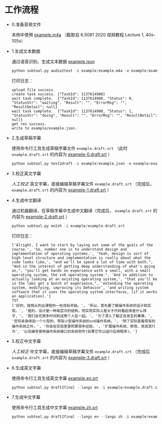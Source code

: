 # 工作流程

- 0.准备音频文件

    本例中使用 [example.m4a](./example.m4a) （截取自 6.S081 2020 视频教程 Lecture 1, 40s-105s）

- 1.生成文本数据

    通过语音识别，生成文本数据 [example.json](./example.json)

    ``` python
    python subtool.py audio2text -i example/example.m4a -o example/example.json
    ```

    打印日志：

    ``` log
    upload file success.
    create task success. {"TaskId": 1137614980}
    wait task complete.  {"TaskId": 1137614980, "Status": 0, "StatusStr": "waiting", "Result": "", "ErrorMsg": "", "ResultDetail": null}
    wait task complete.  {"TaskId": 1137614980, "Status": 1, "StatusStr": "doing", "Result": "", "ErrorMsg": "", "ResultDetail": null}
    get res success.
    write to example/example.json.
    ```

- 2.生成草稿字幕

    使用命令行工具生成草稿字幕文件 `example.draft.srt` （此时 `example.draft.srt` 的内容为 [example-0.draft.srt](./example-0.draft.srt) ）

    ``` python
    python subtool.py text2draft -i example/example.json -o example/example.draft.srt
    ```

- 3.校正英文字幕

    *人工校正* 英文字幕，直接编辑草稿字幕文件 `example.draft.srt` （完成后， `example.draft.srt` 的内容为 [example-1.draft.srt](./example-1.draft.srt) ）

- 4.生成中文翻译

    通过机器翻译，在草稿字幕中生成中文翻译（完成后， `example.draft.srt` 的内容为 [example-2.draft.srt](./example-2.draft.srt) ）

    ``` python
    python subtool.py en2zh -i example/example.draft.srt
    ```

    打印日志：

    ``` log
    ['Alright, I want to start by laying out some of the goals of the course.', 'So, number one is to understand design and implementation of operating systems.', 'Yeah, design is sort of high level structure and implementation is really about what the code looks like,', "and we'll be spend a lot of time with both.", "And in the interest of getting deep understanding of what's going on,", "you'll get hands on experience with a small, with a small operating system, the xv6 operating system.", 'And in addition to actually looking at an existing operating system,', "that you'll be in the labs get a bunch of experience,", 'extending the operating system, modifying, improving its behavior', 'and writing system software that it uses the operating system interfaces, [if it works an application].']
    757
    ['好的，我想从列出课程的一些目标开始。', '所以，首先要了解操作系统的设计和实现。', '是的，设计是一种高层次的结构，而实现实际上是关于代码看起来是什么样子，', '我们会花很多时间和这两个人在一起。', '为了深入了解正在发生的事情，', '您将亲身体验一个小型的、带有小型操作系统的xv6操作系统。', '除了实际查看现有的操作系统之外，', '你会在实验室里积累很多经验，', '扩展操作系统、修改、改进其行为', '以及编写使用操作系统接口的系统软件(如果它可以运行应用程序)。']
    ```

- 5.校正中文字幕

    *人工校正* 中文字幕，直接编辑草稿字幕文件 `example.draft.srt` （完成后 `example.draft.srt` 的内容为 [example-3.draft.srt](./example-3.draft.srt) ）

- 6.生成英文字幕

    使用命令行工具生成英文字幕 [example.en.srt](./example.en.srt)

    ``` python
    python subtool.py draft2final --langs en -i example/example.draft.srt -o example.en.srt
    ```

- 7.生成中文字幕

    使用命令行工具生成中文字幕 [example.zh.srt](./example.zh.srt)

    ``` python
    python subtool.py draft2final --langs en --langs zh -i example/example.draft.srt -o example.zh.srt
    ```
